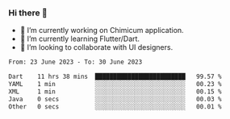 ### Hi there 👋

<!--
**devcat37/devcat37** is a ✨ _special_ ✨ repository because its `README.md` (this file) appears on your GitHub profile.-->


- 🔭 I’m currently working on Chimicum application.
- 🌱 I’m currently learning Flutter/Dart.
- 👯 I’m looking to collaborate with UI designers.
<!-- - 🤔 I’m looking for help with ... -->

<!--START_SECTION:waka-->

```txt
From: 23 June 2023 - To: 30 June 2023

Dart    11 hrs 38 mins  █████████████████████████   99.57 %
YAML    1 min           ░░░░░░░░░░░░░░░░░░░░░░░░░   00.23 %
XML     1 min           ░░░░░░░░░░░░░░░░░░░░░░░░░   00.15 %
Java    0 secs          ░░░░░░░░░░░░░░░░░░░░░░░░░   00.03 %
Other   0 secs          ░░░░░░░░░░░░░░░░░░░░░░░░░   00.01 %
```

<!--END_SECTION:waka-->
